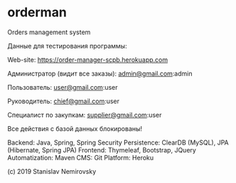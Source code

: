 # orderman
Orders management system

Данные для тестирования программы:

Web-site: https://order-manager-scpb.herokuapp.com

Администратор (видит все заказы): admin@gmail.com:admin

Пользователь: user@gmail.com:user

Руководитель: chief@gmail.com:user

Специалист по закупкам: supplier@gmail.com:user

Все действия с базой данных блокированы!

Backend: Java, Spring, Spring Security
Persistence: ClearDB (MySQL), JPA (Hibernate, Spring JPA)
Frontend: Thymeleaf, Bootstrap, JQuery
Automatization: Maven
CMS: Git
Platform: Heroku

(c) 2019 Stanislav Nemirovsky
